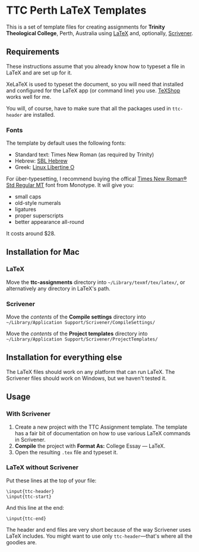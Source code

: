 # TTC Perth LaTeX Templates

This is a set of template files for creating assignments for **Trinity Theological College**, Perth, Australia using [LaTeX](http://www.latex-project.org) and, optionally, [Scrivener](http://www.literatureandlatte.com/scrivener.php).

## Requirements
These instructions assume that you already know how to typeset a file in LaTeX and are set up for it.

XeLaTeX is used to typeset the document, so you will need that installed and configured for the LaTeX app (or command line) you use. [TeXShop](http://pages.uoregon.edu/koch/texshop/) works well for me.

You will, of course, have to make sure that all the packages used in `ttc-header` are installed.

### Fonts
The template by default uses the following fonts:

- Standard text: Times New Roman (as required by Trinity)
- Hebrew: [SBL Hebrew](http://www.sbl-site.org/educational/BiblicalFonts_SBLHebrew.aspx)
- Greek: [Linux Libertine O](http://www.linuxlibertine.org/index.php?id=1&L=1)

For über-typesetting, I recommend buying the offical [Times New Roman® Std Regular MT](http://www.fontshop.com/fonts/downloads/monotype/times_new_roman_std_regular/) font from Monotype. It will give you:

- small caps
- old-style numerals
- ligatures
- proper superscripts
- better appearance all-round

It costs around $28.


## Installation for Mac
### LaTeX
Move the **ttc-assignments** directory into `~/Library/texmf/tex/latex/`, or alternatively any directory in LaTeX's path.

### Scrivener
Move the *contents* of the **Compile settings** directory into `~/Library/Application Support/Scrivener/CompileSettings/`

Move the *contents* of the **Project templates** directory into `~/Library/Application Support/Scrivener/ProjectTemplates/`

## Installation for everything else
The LaTeX files should work on any platform that can run LaTeX. The Scrivener files should work on Windows, but we haven't tested it.

## Usage

### With Scrivener
1. Create a new project with the TTC Assignment template. The template has a fair bit of documentation on how to use various LaTeX commands in Scrivener.
2. **Compile** the project with **Format As:** College Essay — LaTeX.
3. Open the resulting `.tex` file and typeset it.

### LaTeX without Scrivener
Put these lines at the top of your file:

	\input{ttc-header}
	\input{ttc-start}

And this line at the end:

	\input{ttc-end}

The header and end files are very short because of the way Scrivener uses LaTeX includes. You might want to use only `ttc-header`—that's where all the goodies are.
